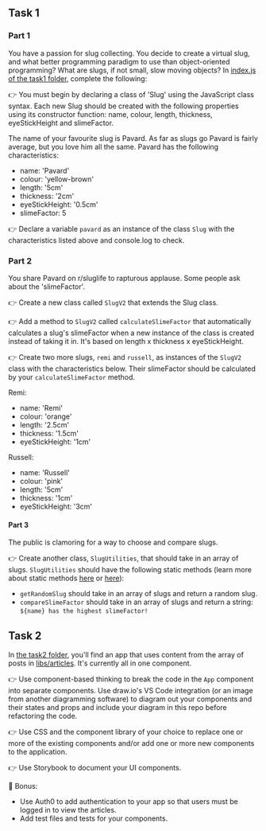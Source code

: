 ## Task 1

### Part 1

You have a passion for slug collecting. You decide to create a virtual slug, and what better programming paradigm to use than object-oriented programming? What are slugs, if not small, slow moving objects? In [index.js of the task1 folder](task1/index.js), complete the following:

👉 You must begin by declaring a class of 'Slug' using the JavaScript class syntax. Each new Slug should be created with the following properties using its constructor function: name, colour, length, thickness, eyeStickHeight and slimeFactor.

The name of your favourite slug is Pavard. As far as slugs go Pavard is fairly average, but you love him all the same. Pavard has the following characteristics:

- name: 'Pavard'
- colour: 'yellow-brown'
- length: '5cm'
- thickness: '2cm'
- eyeStickHeight: '0.5cm'
- slimeFactor: 5

👉 Declare a variable `pavard` as an instance of the class `Slug` with the characteristics listed above and console.log to check.

### Part 2

You share Pavard on r/sluglife to rapturous applause. Some people ask about the 'slimeFactor'.

👉 Create a new class called `SlugV2` that extends the Slug class.

👉 Add a method to `SlugV2` called `calculateSlimeFactor` that automatically calculates a slug's slimeFactor when a new instance of the class is created instead of taking it in. It's based on length x thickness x eyeStickHeight.

👉 Create two more slugs, `remi` and `russell`, as instances of the `SlugV2` class with the characteristics below. Their slimeFactor should be calculated by your `calculateSlimeFactor` method.

Remi:

- name: 'Remi'
- colour: 'orange'
- length: '2.5cm'
- thickness: '1.5cm'
- eyeStickHeight: '1cm'

Russell:

- name: 'Russell'
- colour: 'pink'
- length: '5cm'
- thickness: '1cm'
- eyeStickHeight: '3cm'

#### Part 3

The public is clamoring for a way to choose and compare slugs.

👉 Create another class, `SlugUtilities`, that should take in an array of slugs. `SlugUtilities` should have the following static methods (learn more about static methods [here](https://developer.mozilla.org/en-US/docs/Web/JavaScript/Reference/Classes/static) or [here](https://www.w3schools.com/js/js_class_static.asp)):

- `getRandomSlug` should take in an array of slugs and return a random slug.
- `compareSlimeFactor` should take in an array of slugs and return a string: `${name} has the highest slimeFactor!`

## Task 2

In [the task2 folder](task2/), you'll find an app that uses content from the array of posts in [libs/articles](task2/src/libs/articles.js). It's currently all in one component.

👉 Use component-based thinking to break the code in the `App` component into separate components. Use draw.io's VS Code integration (or an image from another diagramming software) to diagram out your components and their states and props and include your diagram in this repo before refactoring the code.

👉 Use CSS and the component library of your choice to replace one or more of the existing components and/or add one or more new components to the application.

👉 Use Storybook to document your UI components.

🌟 Bonus:

- Use Auth0 to add authentication to your app so that users must be logged in to view the articles.
- Add test files and tests for your components.
